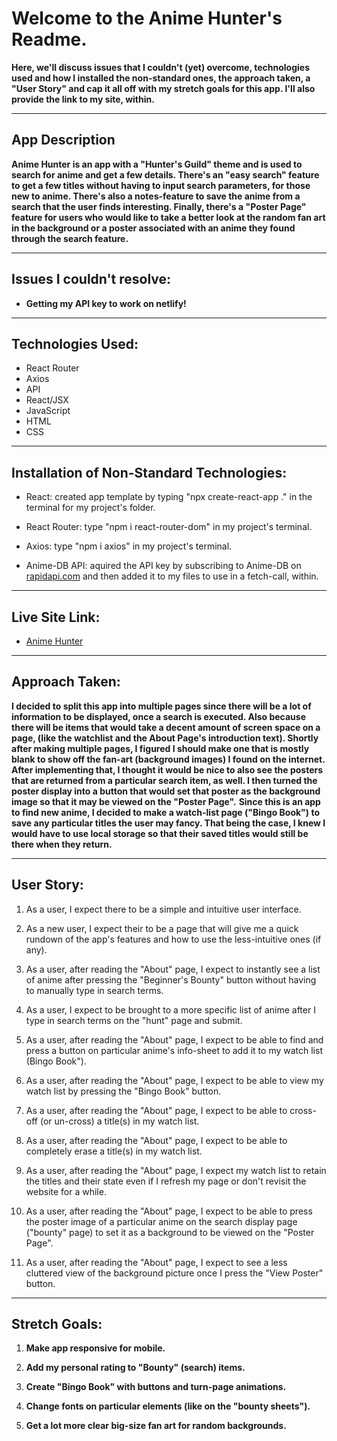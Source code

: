 # Welcome to the Anime Hunter's Readme.
**Here, we'll discuss issues that I couldn't (yet) overcome, technologies used and how I installed the non-standard ones, the approach taken, a "User Story" and cap it all off with my stretch goals for this app. I'll also provide the link to my site, within.**

---

## App Description
**Anime Hunter is an app with a "Hunter's Guild" theme and is used to search for anime and get a few details. There's an "easy search" feature to get a few titles without having to input search parameters, for those new to anime. There's also a notes-feature to save the anime from a search that the user finds interesting. Finally, there's a "Poster Page" feature for users who would like to take a better look at the random fan art in the background or a poster associated with an anime they found through the search feature.**

---

## Issues I couldn't resolve:

- **Getting my API key to work on netlify!**

---

## Technologies Used:

- React Router
- Axios
- API
- React/JSX
- JavaScript
- HTML
- CSS

---

## Installation of Non-Standard Technologies:

- React: created app template by typing "npx create-react-app ." in the terminal for my project's folder.

- React Router: type "npm i react-router-dom" in my project's terminal.

- Axios: type "npm i axios" in my project's terminal.

- Anime-DB API: aquired the API key by subscribing to Anime-DB on [rapidapi.com](https://rapidapi.com/hub) and then added it to my files to use in a fetch-call, within.

---

## Live Site Link:
- [Anime Hunter](https://animehunterguild.netlify.app/)

---

## Approach Taken:

**I decided to split this app into multiple pages since there will be a lot of information to be displayed, once a search is executed. Also because there will be items that would take a decent amount of screen space on a page, (like the watchlist and the About Page's introduction text). Shortly after making multiple pages, I figured I should make one that is mostly blank to show off the fan-art (background images) I found on the internet. After implementing that, I thought it would be nice to also see the posters that are returned from a particular search item, as well. I then turned the poster display into a button that would set that poster as the background image so that it may be viewed on the "Poster Page".**
**Since this is an app to find new anime, I decided to make a watch-list page ("Bingo Book") to save any particular titles the user may fancy. That being the case, I knew I would have to use local storage so that their saved titles would still be there when they return.**

---

## User Story:

1. As a user, I expect there to be a simple and intuitive user interface.

2. As a new user, I expect their to be a page that will give me a quick rundown of the app's features and how to use the less-intuitive ones (if any).

3. As a user, after reading the "About" page, I expect to instantly see a list of anime after pressing the "Beginner's Bounty" button without having to manually type in search terms.

4. As a user, I expect to be brought to a more specific list of anime after I type in search terms on the "hunt" page and submit.

5. As a user, after reading the "About" page, I expect to be able to find and press a button on particular anime's info-sheet to add it to my watch list (Bingo Book").

6. As a user, after reading the "About" page, I expect to be able to view my watch list by pressing the "Bingo Book" button.

7. As a user, after reading the "About" page, I expect to be able to cross-off (or un-cross) a title(s) in my watch list.

8. As a user, after reading the "About" page, I expect to be able to completely erase a title(s) in my watch list.

9. As a user, after reading the "About" page, I expect my watch list to retain the titles and their state even if I refresh my page or don't revisit the website for a while.

10. As a user, after reading the "About" page, I expect to be able to press the poster image of a particular anime on the search display page ("bounty" page) to set it as a background to be viewed on the "Poster Page".

11. As a user, after reading the "About" page, I expect to see a less cluttered view of the background picture once I press the "View Poster" button.

---

## Stretch Goals:

1. **Make app responsive for mobile.**

2. **Add my personal rating to "Bounty" (search) items.**

8. **Create "Bingo Book" with buttons and turn-page animations.**

10. **Change fonts on particular elements (like on the "bounty sheets").**

11. **Get a lot more clear big-size fan art for random backgrounds.**
